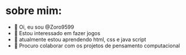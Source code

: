 # sobre mim:


- 👋 Oi, eu sou @Zoro9599
- 👀 Estou interessado em fazer jogos
- 🌱 atualmente estou aprendendo html, css e java script
- 💞️ Procuro colaborar com os projetos de pensamento computacional

<!---
Zoro9599/Zoro9599 is a ✨ special ✨ repository because its `README.md` (this file) appears on your GitHub profile.
You can click the Preview link to take a look at your changes.
--->

